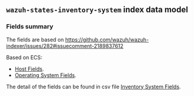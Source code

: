 ## `wazuh-states-inventory-system` index data model

### Fields summary

The fields are based on https://github.com/wazuh/wazuh-indexer/issues/282#issuecomment-2189837612

Based on ECS:

- [Host Fields](https://www.elastic.co/guide/en/ecs/current/ecs-host.html).
- [Operating System Fields](https://www.elastic.co/guide/en/ecs/current/ecs-os.html).

The detail of the fields can be found in csv file [Inventory System Fields](https://github.com/wazuh/wazuh-indexer-plugins/blob/main/ecs/states-inventory-system/docs/fields.csv).
